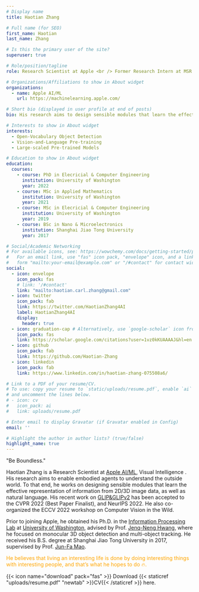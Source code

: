 ```yaml
---
# Display name
title: Haotian Zhang

# Full name (for SEO)
first_name: Haotian
last_name: Zhang

# Is this the primary user of the site?
superuser: true

# Role/position/tagline
role: Research Scientist at Apple <br /> Former Research Intern at MSR AI <br /> Ph.D. at University of Washington

# Organizations/Affiliations to show in About widget
organizations:
  - name: Apple AI/ML
    url: https://machinelearning.apple.com/

# Short bio (displayed in user profile at end of posts)
bio: His research aims to design sensible modules that learn the effective representation of information from vision and language.

# Interests to show in About widget
interests:
  - Open-Vocabulary Object Detection
  - Vision-and-Language Pre-training
  - Large-scaled Pre-trained Models

# Education to show in About widget
education:
  courses:
    - course: PhD in Elecricial & Computer Engineering
      institution: University of Washington
      year: 2022
    - course: MSc in Applied Mathematics
      institution: University of Washington
      year: 2021
    - course: MSc in Elecricial & Computer Engineering
      institution: University of Washington
      year: 2019
    - course: BSc in Nano & Microelectronics
      institution: Shanghai Jiao Tong University
      year: 2017

# Social/Academic Networking
# For available icons, see: https://wowchemy.com/docs/getting-started/page-builder/#icons
#   For an email link, use "fas" icon pack, "envelope" icon, and a link in the
#   form "mailto:your-email@example.com" or "/#contact" for contact widget.
social:
  - icon: envelope
    icon_pack: fas
    # link: '/#contact'
    link: "mailto:haotian.carl.zhang@gmail.com"
  - icon: twitter
    icon_pack: fab
    link: https://twitter.com/HaotianZhang4AI
    label: HaotianZhang4AI
    display:
      header: true
  - icon: graduation-cap # Alternatively, use `google-scholar` icon from `ai` icon pack
    icon_pack: fas
    link: https://scholar.google.com/citations?user=1vz0kKUAAAAJ&hl=en
  - icon: github
    icon_pack: fab
    link: https://github.com/Haotian-Zhang
  - icon: linkedin
    icon_pack: fab
    link: https://www.linkedin.com/in/haotian-zhang-075508a6/

# Link to a PDF of your resume/CV.
# To use: copy your resume to `static/uploads/resume.pdf`, enable `ai` icons in `params.yaml`,
# and uncomment the lines below.
# - icon: cv
#   icon_pack: ai
#   link: uploads/resume.pdf

# Enter email to display Gravatar (if Gravatar enabled in Config)
email: ''

# Highlight the author in author lists? (true/false)
highlight_name: true
---
```


"Be Boundless."

Haotian Zhang is a Research Scientist at [Apple AI/ML](https://machinelearning.apple.com/research?page=1&domain=Computer+Vision), Visual Intelligence . His research aims to enable embodied agents to understand the outside world. To that end, he works on designing sensible modules that learn the effective representation of information from 2D/3D image data, as well as natural language. His recent work on [GLIP&GLIPv2](https://www.microsoft.com/en-us/research/project/project-florence-vl/articles/object-detection-in-the-wild-via-grounded-language-image-pre-training/) has been accepted to the CVPR 2022 (Best Paper Finalist), and NeurIPS 2022. He also co-organized the ECCV 2022 workshop on Computer Vision in the Wild.

Prior to joining Apple, he obtained his Ph.D. in the [Information Processing Lab](https://ipl-uw.github.io/) at [University of Washington](https://www.washington.edu/), advised by Prof. [Jenq-Neng Hwang](https://people.ece.uw.edu/hwang/), where he focused on monocular 3D object detection and multi-object tracking. He received his B.S. degree at Shanghai Jiao Tong University in 2017, supervised by Prof. [Jun-Fa Mao](https://en.wikipedia.org/wiki/Mao_Junfa).

<span style="color:orange">He believes that living an interesting life is done by doing interesting things with interesting people, and that’s what he hopes to do :fire:.</span>

{{< icon name="download" pack="fas" >}} Download {{< staticref "uploads/resume.pdf" "newtab" >}}CV{{< /staticref >}} here.
